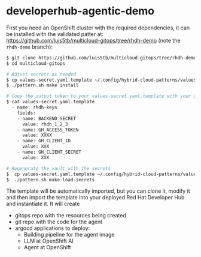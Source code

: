 # developerhub-agentic-demo

First you need an OpenShift cluster with the required dependencies, it can be installed with the validated patter at:
https://github.com/luis5tb/multicloud-gitops/tree/rhdh-demo (note the `rhdh-demo` branch):

```bash
$ git clone https://github.com/luis5tb/multicloud-gitops/tree/rhdh-demo
$ cd multicloud-gitops

# Adjust secrets as needed
$ cp values-secret.yaml.template ~/.config/hybrid-cloud-patterns/values-secret-multicloud-gitops.yaml
$ ./pattern.sh make install 

# Copy the output token to your values-secret.yaml.template with your github credentials
$ cat values-secret.yaml.template
  - name: rhdh-keys
    fields:
    - name: BACKEND_SECRET
      value: rhdh_1_2_3
    - name: GH_ACCESS_TOKEN
      value: XXXX
    - name: GH_CLIENT_ID
      value: XXX
    - name: GH_CLIENT_SECRET
      value: XXX

# Regenerate the vault with the secrets
$  cp values-secret.yaml.template ~/.config/hybrid-cloud-patterns/values-secret-multicloud-gitops.yaml
$  ./pattern.sh make load-secrets
```

The template will be automatically imported, but you can clone it, modify it and then import the template into your deployed Red Hat Developer Hub and instantiate it. It will create
- gitops repo with the resources being created
- git repo with the code for the agent
- argocd applications to deploy:
  - Building pipeline for the agent image
  - LLM at OpenShift AI
  - Agent at OpenShift

